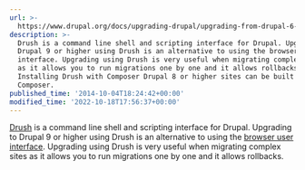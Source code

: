```yaml
---
url: >-
  https://www.drupal.org/docs/upgrading-drupal/upgrading-from-drupal-6-or-drupal-7/upgrade-using-drush
description: >-
  Drush is a command line shell and scripting interface for Drupal. Upgrading to
  Drupal 9 or higher using Drush is an alternative to using the browser user
  interface. Upgrading using Drush is very useful when migrating complex sites
  as it allows you to run migrations one by one and it allows rollbacks.
  Installing Drush with Composer Drupal 8 or higher sites can be built using
  Composer.
published_time: '2014-10-04T18:24:42+00:00'
modified_time: '2022-10-18T17:56:37+00:00'
---
```

[Drush](http://www.drush.org) is a command line shell and scripting interface for Drupal. Upgrading to Drupal 9 or higher using Drush is an alternative to using the [browser user interface](https://www.drupal.org/docs/8/upgrade/upgrade-using-the-user-interface). Upgrading using Drush is very useful when migrating complex sites as it allows you to run migrations one by one and it allows rollbacks.